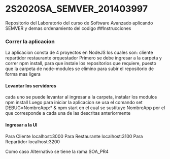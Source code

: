 # 2S2020SA_SEMVER_201403997
Repositorio del Laboratorio del curso de Software Avanzado aplicando SEMVER y demas ordenamiento del codigo
##Instrucciones

### Correr la aplicacion
La aplicacion consta de 4 proyectos en NodeJS los cuales son: cliente repartidor restaurante orquestador
Primero se debe ingresar a la carpeta y correr npm install, para que instale los repositorios que requiere, puesto que la carpeta de node-modules se elimino para subir el repositorio de forma mas ligera

#### Levantar los servidores 
cada uno se puede levantar al ingresar a la carpeta, instalar los modulos npm install Luego para iniciar la aplicacion se usa el comando set DEBUG=NombreApp:* & npm start en el cual se sustituye NombreApp por el que corresponde a cada una de las descritas anteriormente

#### Ingresar a la UI

Para Cliente localhost:3000 Para Restaurante localhost:3100 Para Repartidor localhost:3200

Como caso Alternativo se tiene la rama SOA_PR4

